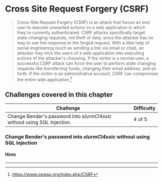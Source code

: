 # Cross Site Request Forgery (CSRF)

> Cross-Site Request Forgery (CSRF) is an attack that forces an end user to execute unwanted actions on a web application in which they're currently authenticated. CSRF attacks specifically target state-changing requests, not theft of data, since the attacker has no way to see the response to the forged request. With a little help of social engineering (such as sending a link via email or chat), an attacker may trick the users of a web application into executing actions of the attacker's choosing. If the victim is a normal user, a successful CSRF attack can force the user to perform state changing requests like transferring funds, changing their email address, and so forth. If the victim is an administrative account, CSRF can compromise the entire web application.[^1]

## Challenges covered in this chapter

| Challenge | Difficulty |
| --------- | ---------- |
| Change Bender's password into _slurmCl4ssic_ without using SQL Injection. | 4 of 5 |

### Change Bender's password into _slurmCl4ssic_ without using SQL Injection

#### Hints

----

[^1]: https://www.owasp.org/index.php/CSRF
